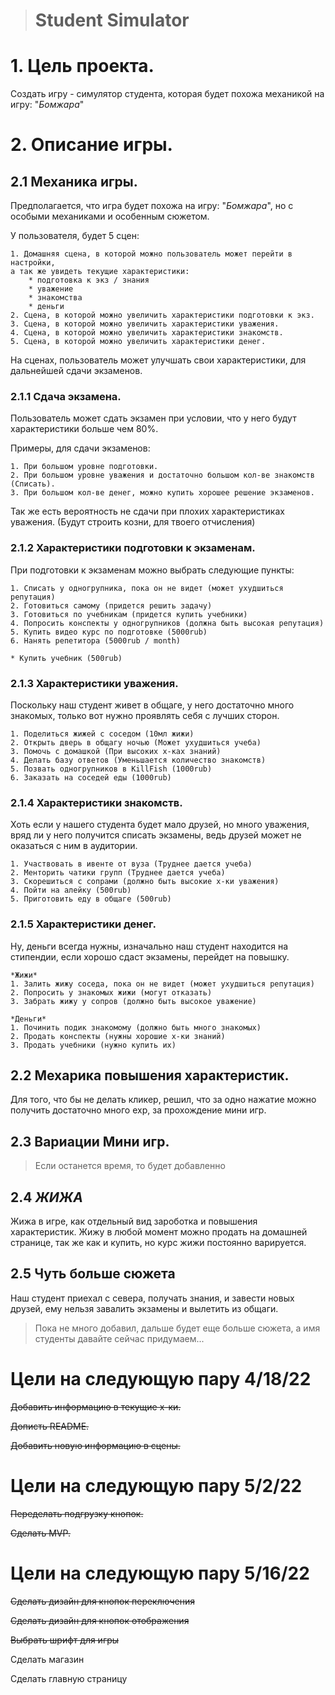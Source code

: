 ># **Student Simulator**

# 1. Цель проекта.
Создать игру - симулятор студента, которая будет похожа механикой на игру: "*Бомжара*"

# 2. Описание игры.

## 2.1 Механика игры.

Предполагается, что игра будет похожа на игру: "*Бомжара*", но с особыми механиками и особенным сюжетом.

У пользователя, будет 5 сцен:

    1. Домашняя сцена, в которой можно пользователь может перейти в настройки,
    а так же увидеть текущие характеристики:
        * подготовка к экз / знания
        * уважение
        * знакомства
        * деньги
    2. Сцена, в которой можно увеличить характеристики подготовки к экз.
    3. Сцена, в которой можно увеличить характеристики уважения.
    4. Сцена, в которой можно увеличить характеристики знакомств.
    5. Сцена, в которой можно увеличить характеристики денег.

На сценах, пользователь может улучшать свои характеристики, для дальнейшей сдачи экзаменов. 

### 2.1.1 Сдача экзамена.

Пользователь может сдать экзамен при условии, что у него будут характеристики больше чем 80%.

Примеры, для сдачи экзаменов:

    1. При большом уровне подготовки.
    2. При большом уровне уважения и достаточно большом кол-ве знакомств (Списать).
    3. При большом кол-ве денег, можно купить хорошее решение экзаменов.

Так же есть вероятность не сдачи при плохих характеристиках уважения. (Будут строить козни, для твоего отчисления)

### 2.1.2 Характеристики подготовки к экзаменам.

При подготовки к экзаменам можно выбрать следующие пункты:

    1. Списать у одногрупника, пока он не видет (может ухудшиться репутация)
    2. Готовиться самому (придется решить задачу)
    3. Готовиться по учебникам (придется купить учебники)
    4. Попросить конспекты у одногрупников (должна быть высокая репутация)
    5. Купить видео курс по подготовке (5000rub)
    6. Нанять репетитора (5000rub / month)

    * Купить учебник (500rub)

### 2.1.3 Характеристики уважения.

Поскольку наш студент живет в общаге, у него достаточно много знакомых, только вот нужно проявлять себя с лучших сторон.

    1. Поделиться жижей с соседом (10мл жижи)
    2. Открыть дверь в общагу ночью (Может ухудшиться учеба)
    3. Помочь с домашкой (При высоких х-ках знаний)
    4. Делать базу ответов (Уменьшается количество знакомств)
    5. Позвать одногрупников в KillFish (1000rub)
    6. Заказать на соседей еды (1000rub)

### 2.1.4 Характеристики знакомств.

Хоть если у нашего студента будет мало друзей, но много уважения, 
вряд ли у него получится списать экзамены, ведь друзей может не оказаться с ним в аудитории. 

    1. Участвовать в ивенте от вуза (Труднее дается учеба)
    2. Менторить чатики групп (Труднее дается учеба)
    3. Скорешиться с сопрами (должно быть высокие х-ки уважения)
    4. Пойти на алейку (500rub)
    5. Приготовить еду в общаге (500rub)

### 2.1.5 Характеристики денег.

Ну, деньги всегда нужны, изначально наш студент находится на стипендии, если хорошо сдаст экзамены,
перейдет на повышку.

    *Жижи*
    1. Залить жижу соседа, пока он не видет (может ухудшиться репутация)
    2. Попросить у знакомых жижи (могут отказать)
    3. Забрать жижу у сопров (должно быть высокое уважение)

    *Деньги*
    1. Починить подик знакомому (должно быть много знакомых)
    2. Продать конспекты (нужны хорошие х-ки знаний)
    3. Продать учебники (нужно купить их)

## 2.2 Мехарика повышения характеристик.

Для того, что бы не делать кликер, решил, что за одно нажатие можно получить достаточно много exp, за прохождение мини игр.

## 2.3 Вариации Мини игр.

> Если останется время, то будет добавленно

## 2.4 *ЖИЖА*

Жижа в игре, как отдельный вид зароботка и повышения характеристик.
Жижу в любой момент можно продать на домашней странице, так же как и купить, но курс жижи постоянно варируется.

## 2.5 Чуть больше сюжета

Наш студент приехал с севера, получать знания, и завести новых друзей, ему нельзя завалить экзамены и вылетить из общаги. 
> Пока не много добавил, дальше будет еще больше сюжета, а имя студенты давайте сейчас придумаем...

# Цели на следующую пару 4/18/22

~~Добавить информацию в текущие х-ки.~~

~~Дописть README.~~

~~Добавить новую информацию в сцены.~~

# Цели на следующую пару 5/2/22

~~Переделать подгрузку кнопок.~~

~~Сделать MVP.~~

# Цели на следующую пару 5/16/22

~~Сделать дизайн для кнопок переключения~~

~~Сделать дизайн для кнопок отображения~~

~~Выбрать шрифт для игры~~

Сделать магазин

Сделать главную страницу

